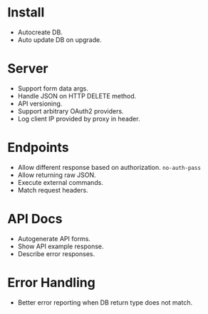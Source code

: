 # Install
 * Autocreate DB.
 * Auto update DB on upgrade.

# Server
 * Support form data args.
 * Handle JSON on HTTP DELETE method.
 * API versioning.
 * Support arbitrary OAuth2 providers.
 * Log client IP provided by proxy in header.

# Endpoints
 * Allow different response based on authorization. ``no-auth-pass``
 * Allow returning raw JSON.
 * Execute external commands.
 * Match request headers.

# API Docs
 * Autogenerate API forms.
 * Show API example response.
 * Describe error responses.

# Error Handling
 * Better error reporting when DB return type does not match.
